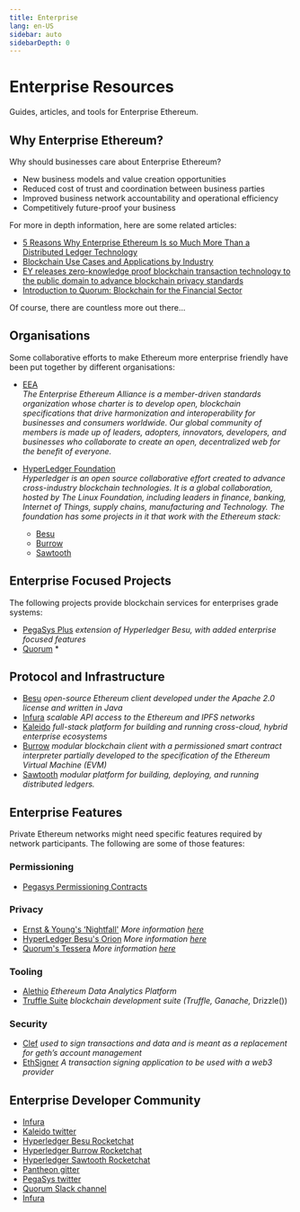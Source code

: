 ```yaml
---
title: Enterprise
lang: en-US
sidebar: auto
sidebarDepth: 0
---
```


# Enterprise Resources

<div class="featured">Guides, articles, and tools for Enterprise Ethereum.</div>

## Why Enterprise Ethereum?
Why should businesses care about Enterprise Ethereum?
- New business models and value creation opportunities
- Reduced cost of trust and coordination between business parties
- Improved business network accountability and operational efficiency
- Competitively future-proof your business

For more in depth information, here are some related articles:

- [5 Reasons Why Enterprise Ethereum Is so Much More Than a Distributed Ledger Technology](https://media.consensys.net/5-reasons-why-enterprise-ethereum-is-so-much-more-than-a-distributed-ledger-technology-c9a89db82cb5)
- [Blockchain Use Cases and Applications by Industry](https://media.consensys.net/enterprise-ethereum-blockchain-use-cases-and-applications-by-industry-3914d1210049)
- [EY releases zero-knowledge proof blockchain transaction technology to the public domain to advance blockchain privacy standards](https://www.ey.com/en_gl/news/2019/04/ey-releases-zero-knowledge-proof-blockchain-transaction-technology-to-the-public-domain-to-advance-blockchain-privacy-standards)
- [Introduction to Quorum: Blockchain for the Financial Sector](https://medium.com/blockchain-at-berkeley/introduction-to-quorum-blockchain-for-the-financial-sector-58813f84e88c)

Of course, there are countless more out there...


## Organisations

Some collaborative efforts to make Ethereum more enterprise friendly have been put together by different organisations:

- [EEA](https://entethalliance.org/)  
*The Enterprise Ethereum Alliance is a member-driven standards organization whose charter is to develop open, blockchain specifications that drive harmonization and interoperability for businesses and consumers worldwide. Our global community of members is made up of leaders, adopters, innovators, developers, and businesses who collaborate to create an open, decentralized web for the benefit of everyone.*

- [HyperLedger Foundation](https://hyperledger.org)  
*Hyperledger is an open source collaborative effort created to advance cross-industry blockchain technologies. It is a global collaboration, hosted by The Linux Foundation, including leaders in finance, banking, Internet of Things, supply chains, manufacturing and Technology.*
*The foundation has some projects in it that work with the Ethereum stack:*
    - [Besu](https://www.hyperledger.org/blog/2019/08/29/announcing-hyperledger-besu)
    - [Burrow](https://www.hyperledger.org/projects/hyperledger-burrow)
    - [Sawtooth](https://www.hyperledger.org/projects/sawtooth)

## Enterprise Focused Projects

The following projects provide blockchain services for enterprises grade systems:

- [PegaSys Plus](https://pegasys.tech/enterprise/) *extension of Hyperledger Besu, with added enterprise focused features*
- [Quorum](https://www.goquorum.com/) *

## Protocol and Infrastructure

- [Besu](https://www.hyperledger.org/projects/besu) *open-source Ethereum client developed under the Apache 2.0 license and written in Java*
- [Infura](https://infura.io/) *scalable API access to the Ethereum and IPFS networks*
- [Kaleido](https://kaleido.io/) *full-stack platform for building and running cross-cloud, hybrid enterprise ecosystems*
- [Burrow](https://kaleido.io/) *modular blockchain client with a permissioned smart contract interpreter partially developed to the specification of the Ethereum Virtual Machine (EVM)*
- [Sawtooth](https://kaleido.io/) *modular platform for building, deploying, and running distributed ledgers.*

## Enterprise Features

Private Ethereum networks might need specific features required by network participants. The following are some of those features:

### Permissioning

- [Pegasys Permissioning Contracts](https://github.com/PegaSysEng/permissioning-smart-contracts)


### Privacy

- [Ernst & Young's ‘Nightfall'](https://github.com/EYBlockchain/nightfall)
*More information [here](https://bravenewcoin.com/insights/ernst-and-young-rolls-out-'nightfall-to-enable-private-transactions-on)*
- [HyperLedger Besu's Orion](https://docs.pantheon.pegasys.tech/en/stable/Concepts/Privacy/Privacy-Overview/)
*More information [here](https://pegasys.tech/privacy-in-pantheon-how-it-works-and-why-your-enterprise-should-care/)*
- [Quorum's Tessera](https://docs.goquorum.com/en/latest/Privacy/Tessera/Tessera/) *More information [here](https://github.com/jpmorganchase/tessera/wiki/How-Tessera-works)*

### Tooling

- [Alethio](https://aleth.io/) *Ethereum Data Analytics Platform*
- [Truffle Suite](https://trufflesuite.com) *blockchain development suite (Truffle, Ganache,* Drizzle())

### Security

- [Clef](https://geth.ethereum.org/clef/Overview) *used to sign transactions and data and is meant as a replacement for geth’s account management*
- [EthSigner](https://gitter.im/PegaSysEng/EthSigner) *A transaction signing application to be used with a web3 provider*

## Enterprise Developer Community

- [Infura ]()
- [Kaleido twitter](https://twitter.com/Kaleido_io)
- [Hyperledger Besu Rocketchat](https://chat.hyperledger.org/channel/besu)
- [Hyperledger Burrow Rocketchat](https://chat.hyperledger.org/channel/burrow)
- [Hyperledger Sawtooth Rocketchat](https://chat.hyperledger.org/channel/sawtooth)
- [Pantheon gitter](https://gitter.im/PegaSysEng/pantheon)
- [PegaSys twitter](https://twitter.com/Kaleido_io)
- [Quorum Slack channel](https://clh7rniov2.execute-api.us-east-1.amazonaws.com/Express/)
- [Infura ]()
